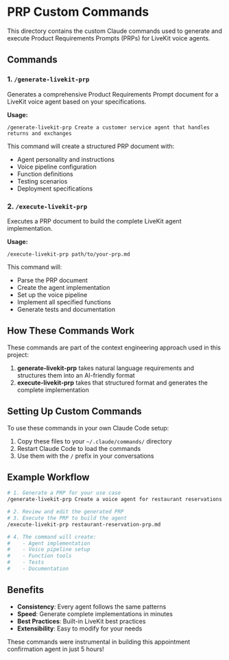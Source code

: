 # PRP Custom Commands

This directory contains the custom Claude commands used to generate and execute Product Requirements Prompts (PRPs) for LiveKit voice agents.

## Commands

### 1. `/generate-livekit-prp`
Generates a comprehensive Product Requirements Prompt document for a LiveKit voice agent based on your specifications.

**Usage:**
```
/generate-livekit-prp Create a customer service agent that handles returns and exchanges
```

This command will create a structured PRP document with:
- Agent personality and instructions
- Voice pipeline configuration
- Function definitions
- Testing scenarios
- Deployment specifications

### 2. `/execute-livekit-prp`
Executes a PRP document to build the complete LiveKit agent implementation.

**Usage:**
```
/execute-livekit-prp path/to/your-prp.md
```

This command will:
- Parse the PRP document
- Create the agent implementation
- Set up the voice pipeline
- Implement all specified functions
- Generate tests and documentation

## How These Commands Work

These commands are part of the context engineering approach used in this project:

1. **generate-livekit-prp** takes natural language requirements and structures them into an AI-friendly format
2. **execute-livekit-prp** takes that structured format and generates the complete implementation

## Setting Up Custom Commands

To use these commands in your own Claude Code setup:

1. Copy these files to your `~/.claude/commands/` directory
2. Restart Claude Code to load the commands
3. Use them with the `/` prefix in your conversations

## Example Workflow

```bash
# 1. Generate a PRP for your use case
/generate-livekit-prp Create a voice agent for restaurant reservations

# 2. Review and edit the generated PRP
# 3. Execute the PRP to build the agent
/execute-livekit-prp restaurant-reservation-prp.md

# 4. The command will create:
#    - Agent implementation
#    - Voice pipeline setup
#    - Function tools
#    - Tests
#    - Documentation
```

## Benefits

- **Consistency**: Every agent follows the same patterns
- **Speed**: Generate complete implementations in minutes
- **Best Practices**: Built-in LiveKit best practices
- **Extensibility**: Easy to modify for your needs

These commands were instrumental in building this appointment confirmation agent in just 5 hours!